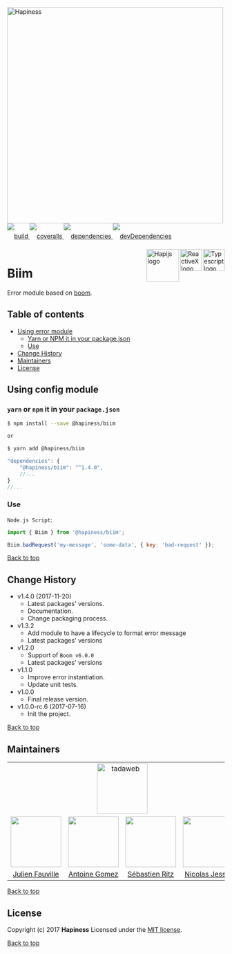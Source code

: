 <img src="http://bit.ly/2mxmKKI" width="500" alt="Hapiness" />

<div style="margin-bottom:20px;">
<div style="line-height:60px">
    <a href="https://travis-ci.org/hapinessjs/error.svg?branch=master">
        <img src="https://travis-ci.org/hapinessjs/error.svg?branch=master" alt="build" />
    </a>
    <a href="https://coveralls.io/github/hapinessjs/error?branch=master">
        <img src="https://coveralls.io/repos/github/hapinessjs/error/badge.svg?branch=master" alt="coveralls" />
    </a>
    <a href="https://david-dm.org/hapinessjs/error">
        <img src="https://david-dm.org/hapinessjs/error.svg" alt="dependencies" />
    </a>
    <a href="https://david-dm.org/hapinessjs/error?type=dev">
        <img src="https://david-dm.org/hapinessjs/error/dev-status.svg" alt="devDependencies" />
    </a>
</div>
<div>
    <a href="https://www.typescriptlang.org/docs/tutorial.html">
        <img src="https://cdn-images-1.medium.com/max/800/1*8lKzkDJVWuVbqumysxMRYw.png"
             align="right" alt="Typescript logo" width="50" height="50" style="border:none;" />
    </a>
    <a href="http://reactivex.io/rxjs">
        <img src="http://reactivex.io/assets/Rx_Logo_S.png"
             align="right" alt="ReactiveX logo" width="50" height="50" style="border:none;" />
    </a>
    <a href="http://hapijs.com">
        <img src="http://bit.ly/2lYPYPw"
             align="right" alt="Hapijs logo" width="75" style="border:none;" />
    </a>
</div>
</div>

# Biim

Error module based on [boom](https://github.com/hapijs/boom).

## Table of contents

* [Using error module](#using-config-module)
    * [Yarn or NPM it in your package.json](#yarn-or-npm-it-in-your-packagejson)
    * [Use](#use)
* [Change History](#change-history)
* [Maintainers](#maintainers)
* [License](#license)

## Using config module

### `yarn` or `npm` it in your `package.json`

```bash
$ npm install --save @hapiness/biim

or

$ yarn add @hapiness/biim
```

```javascript
"dependencies": {
    "@hapiness/biim": "^1.4.0",
    //...
}
//...
```

### Use

`Node.js Script`:

```javascript
import { Biim } from '@hapiness/biim';

Biim.badRequest('my-message', 'some-data', { key: 'bad-request' });
```
    
[Back to top](#table-of-contents)

## Change History

* v1.4.0 (2017-11-20)
    * Latest packages' versions.
    * Documentation.
    * Change packaging process.
* v1.3.2
    * Add module to have a lifecycle to format error message
    * Latest packages' versions
* v1.2.0
    * Support of `Boom v6.0.0`
    * Latest packages' versions
* v1.1.0
    * Improve error instantiation.
    * Update unit tests.
* v1.0.0
    * Final release version.
* v1.0.0-rc.6 (2017-07-16)
    * Init the project.
    
[Back to top](#table-of-contents)

## Maintainers

<table>
    <tr>
        <td colspan="4" align="center"><a href="https://www.tadaweb.com"><img src="https://tadaweb.com/images/tadaweb/logo.png" width="117" alt="tadaweb" /></a></td>
    </tr>
    <tr>
        <td align="center"><a href="https://github.com/Juneil"><img src="https://avatars3.githubusercontent.com/u/6546204?v=3&s=117" width="117"/></a></td>
        <td align="center"><a href="https://github.com/antoinegomez"><img src="https://avatars3.githubusercontent.com/u/997028?v=3&s=117" width="117"/></a></td>
        <td align="center"><a href="https://github.com/reptilbud"><img src="https://avatars3.githubusercontent.com/u/6841511?v=3&s=117" width="117"/></a></td>
        <td align="center"><a href="https://github.com/njl07"><img src="https://avatars3.githubusercontent.com/u/1673977?v=3&s=117" width="117"/></a></td>
    </tr>
    <tr>
        <td align="center"><a href="https://github.com/Juneil">Julien Fauville</a></td>
        <td align="center"><a href="https://github.com/antoinegomez">Antoine Gomez</a></td>
        <td align="center"><a href="https://github.com/reptilbud">Sébastien Ritz</a></td>
        <td align="center"><a href="https://github.com/njl07">Nicolas Jessel</a></td>
    </tr>
</table>

[Back to top](#table-of-contents)

## License

Copyright (c) 2017 **Hapiness** Licensed under the [MIT license](https://github.com/hapinessjs/error/blob/master/LICENSE.md).

[Back to top](#table-of-contents)